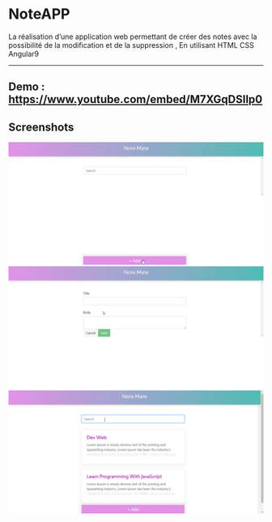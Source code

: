# NoteAPP

La réalisation d’une application web permettant de créer des notes avec la possibilité de la modification et de la suppression , En utilisant HTML CSS Angular9

--- 
Demo : https://www.youtube.com/embed/M7XGqDSIlp0
---
## Screenshots
<img src="screen/screen1.png">
<img src="screen/screen2.png">
<img src="screen/screen3.png">
 
